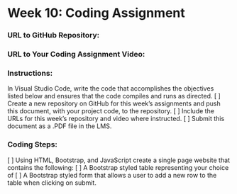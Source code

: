 # Week 10: Coding Assignment

### URL to GitHub Repository:

### URL to Your Coding Assignment Video:

### Instructions:
In Visual Studio Code, write the code that accomplishes the objectives listed below and ensures that the code compiles and runs as directed. 
[ ] Create a new repository on GitHub for this week’s assignments and push this document, with your project code, to the repository.
[ ] Include the URLs for this week’s repository and video where instructed.
[ ] Submit this document as a .PDF file in the LMS.

### Coding Steps:
[ ] Using HTML, Bootstrap, and JavaScript create a single page website that contains the following:
[ ] A Bootstrap styled table representing your choice of 
[ ] A Bootstrap styled form that allows a user to add a new row to the table when clicking on submit.
